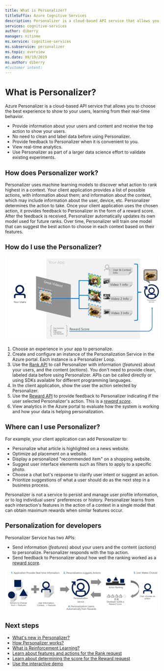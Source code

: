```yaml
---
title: What is Personalizer?
titleSuffix: Azure Cognitive Services
description: Personalizer is a cloud-based API service that allows you to choose the best experience to show to your users, learning from their real-time behavior. 
services: cognitive-services
author: diberry
manager: nitinme
ms.service: cognitive-services
ms.subservice: personalizer
ms.topic: overview
ms.date: 09/19/2019
ms.author: diberry
#Customer intent: 
---
```


# What is Personalizer?

Azure Personalizer is a cloud-based API service that allows you to choose the best experience to show to your users, learning from their real-time behavior.

* Provide information about your users and content and receive the top action to show your users. 
* No need to clean and label data before using Personalizer.
* Provide feedback to Personalizer when it is convenient to you. 
* View real-time analytics. 
* Use Personalizer as part of a larger data science effort to validate existing experiments.

## How does Personalizer work?

Personalizer uses machine learning models to discover what action to rank highest in a context. Your client application provides a list of possible actions, with information about them; and information about the context, which may include information about the user, device, etc. Personalizer determines the action to take. Once your client application uses the chosen action, it provides feedback to Personalizer in the form of a reward score. After the feedback is received, Personalizer automatically updates its own model used for future ranks. Over time, Personalizer will train one model that can suggest the best action to choose in each context based on their features.

## How do I use the Personalizer?

![Using Personalizer to choose which video to show to a user](media/what-is-personalizer/personalizer-example-highlevel.png)

1. Choose an experience in your app to personalize.
1. Create and configure an instance of the Personalization Service in the Azure portal. Each instance is a Personalizer Loop.
1. Use the [Rank API](https://westus2.dev.cognitive.microsoft.com/docs/services/personalizer-api/operations/Rank) to call Personalizer with information (_features_) about your users, and the content (_actions_). You don't need to provide clean, labeled data before using Personalizer. APIs can be called directly or using SDKs available for different programming languages.
1. In the client application, show the user the action selected by Personalizer.
1. Use the [Reward API](https://westus2.dev.cognitive.microsoft.com/docs/services/personalizer-api/operations/Reward) to provide feedback to Personalizer indicating if the user selected Personalizer's action. This is a _[reward score](concept-rewards.md)_.
1. View analytics in the Azure portal to evaluate how the system is working and how your data is helping personalization.

## Where can I use Personalizer?

For example, your client application can add Personalizer to:

* Personalize what article is highlighted on a news website.    
* Optimize ad placement on a website.
* Display a personalized "recommended item" on a shopping website.
* Suggest user interface elements such as filters to apply to a specific photo.
* Choose a chat bot's response to clarify user intent or suggest an action.
* Prioritize suggestions of what a user should do as the next step in a business process.

Personalizer is not a service to persist and manage user profile information, or to log individual users' preferences or history. Personalizer learns from each interaction's features in the action of a context in a single model that can obtain maximum rewards when similar features occur. 

## Personalization for developers

Personalizer Service has two APIs:

* Send information (_features_) about your users and the content (_actions_) to personalize. Personalizer responds with the top action.
* Send feedback to Personalizer about how well the ranking worked as a [reward score](concept-rewards.md). 

![Basic sequence of events for Personalization](media/what-is-personalizer/personalization-intro.png)

## Next steps

* [What's new in Personalizer?](whats-new.md)
* [How Personalizer works?](how-personalizer-works.md)
* [What is Reinforcement Learning?](concepts-reinforcement-learning.md)
* [Learn about features and actions for the Rank request](concepts-features.md)
* [Learn about determining the score for the Reward request](concept-rewards.md)
* [Use the interactive demo](https://personalizationdemo.azurewebsites.net/)
